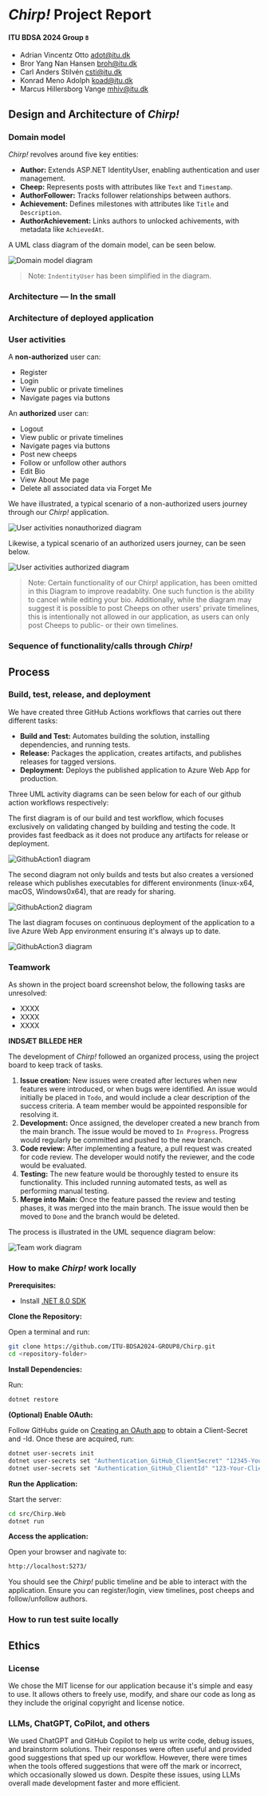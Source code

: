 # _Chirp!_ Project Report
#### ITU BDSA 2024 Group `8`
- Adrian Vincentz Otto <adot@itu.dk>
- Bror Yang Nan Hansen <broh@itu.dk>
- Carl Anders Stilvén <csti@itu.dk>
- Konrad Meno Adolph <koad@itu.dk>
- Marcus Hillersborg Vange <mhiv@itu.dk>

## Design and Architecture of _Chirp!_
### Domain model
_Chirp!_ revolves around five key entities:
- **Author:** Extends ASP.NET IdentityUser, enabling authentication and user management.
- **Cheep:** Represents posts with attributes like `Text` and `Timestamp`.
- **AuthorFollower:** Tracks follower relationships between authors.
- **Achievement:** Defines milestones with attributes like `Title` and `Description`.
- **AuthorAchievement:** Links authors to unlocked achivements, with metadata like `AchievedAt`.

A UML class diagram of the domain model, can be seen below.

![Domain model diagram](images/domainModel.svg)

> Note: `IndentityUser` has been simplified in the diagram.

### Architecture — In the small

### Architecture of deployed application

### User activities
A **non-authorized** user can:
- Register
- Login
- View public or private timelines
- Navigate pages via buttons

An **authorized** user can:
- Logout
- View public or private timelines
- Navigate pages via buttons
- Post new cheeps
- Follow or unfollow other authors
- Edit Bio
- View About Me page
- Delete all associated data via Forget Me

We have illustrated, a typical scenario of a non-authorized users journey through our _Chirp!_ application.

![User activities nonauthorized diagram](images/userActivitiesNonAuthorized.svg)

Likewise, a typical scenario of an authorized users journey, can be seen below.

![User activities authorized diagram](images/userActivitiesAuthorized.svg)

> Note: Certain functionality of our Chirp! application, has been omitted in this Diagram to improve readablity. One such function is the ability to cancel while editing your bio. Additionally, while the diagram may suggest it is possible to post Cheeps on other users' private timelines, this is intentionally not allowed in our application, as users can only post Cheeps to public- or their own timelines.

### Sequence of functionality/calls through _Chirp!_



## Process
### Build, test, release, and deployment
We have created three GitHub Actions workflows that carries out there different tasks:

- **Build and Test:** Automates building the solution, installing dependencies, and running tests.
- **Release:** Packages the application, creates artifacts, and publishes releases for tagged versions.
- **Deployment:** Deploys the published application to Azure Web App for production.

Three UML activity diagrams can be seen below for each of our github action workflows respectively:

The first diagram is of our build and test workflow, which focuses exclusively on validating changed by building and testing the code. It provides fast feedback as it does not produce any artifacts for release or deployment.

![GithubAction1 diagram](images/GithubAction1.svg)

The second diagram not only builds and tests but also creates a versioned release which publishes executables for different environments (linux-x64, macOS, Windows0x64), that are ready for sharing.

![GithubAction2 diagram](images/GithubAction2.svg)

The last diagram focuses on continuous deployment of the application to a live Azure Web App environment ensuring it's always up to date.

![GithubAction3 diagram](images/GithubAction3.svg)

### Teamwork
As shown in the project board screenshot below, the following tasks are unresolved:
- XXXX
- XXXX
- XXXX

**INDSÆT BILLEDE HER**

The development of _Chirp!_ followed an organized process, using the project board to keep track of tasks.
1. **Issue creation:** New issues were created after lectures when new features were introduced, or when bugs were identified. An issue would initially be placed in `Todo`, and would include a clear description of the success criteria. A team member would be appointed responsible for resolving it.
2. **Development:** Once assigned, the developer created a new branch from the main branch. The issue would be moved to `In Progress`. Progress would regularly be committed and pushed to the new branch.
3. **Code review:** After implementing a feature, a pull request was created for code review. The developer would notify the reviewer, and the code would be evaluated.
4. **Testing:** The new feature would be thoroughly tested to ensure its functionality. This included running automated tests, as well as performing manual testing.
5. **Merge into Main:** Once the feature passed the review and testing phases, it was merged into the main branch. The issue would then be moved to `Done` and the branch would be deleted.

The process is illustrated in the UML sequence diagram below:

![Team work diagram](images/teamWork.svg)

### How to make _Chirp!_ work locally
**Prerequisites:**

- Install [.NET 8.0 SDK](https://dotnet.microsoft.com/en-us/download/dotnet/8.0)

**Clone the Repository:**

Open a terminal and run:

```sh
git clone https://github.com/ITU-BDSA2024-GROUP8/Chirp.git
cd <repository-folder>
```

**Install Dependencies:**

Run:

```sh
dotnet restore
```

**(Optional) Enable OAuth:**

Follow GitHubs guide on [Creating an OAuth app](https://docs.github.com/en/apps/oauth-apps/building-oauth-apps/creating-an-oauth-app) to obtain a Client-Secret and -Id. Once these are acquired, run:

```sh
dotnet user-secrets init
dotnet user-secrets set "Authentication_GitHub_ClientSecret" "12345-Your-ClientSecret-12345"
dotnet user-secrets set "Authentication_GitHub_ClientId" "123-Your-ClientId-123"
```

**Run the Application:**

Start the server:

```sh
cd src/Chirp.Web
dotnet run
```

**Access the application:**

Open your browser and nagivate to:

```sh
http://localhost:5273/
```

You should see the _Chirp!_ public timeline and be able to interact with the application.
Ensure you can register/login, view timelines, post cheeps and follow/unfollow authors.

### How to run test suite locally


## Ethics
### License
We chose the MIT license for our application because it's simple and easy to use. It allows others to freely use, modify, and share our code as long as they include the original copyright and license notice.

### LLMs, ChatGPT, CoPilot, and others
We used ChatGPT and GitHub Copilot to help us write code, debug issues, and brainstorm solutions. Their responses were often useful and provided good suggestions that sped up our workflow. However, there were times when the tools offered suggestions that were off the mark or incorrect, which occasionally slowed us down. Despite these issues, using LLMs overall made development faster and more efficient.

